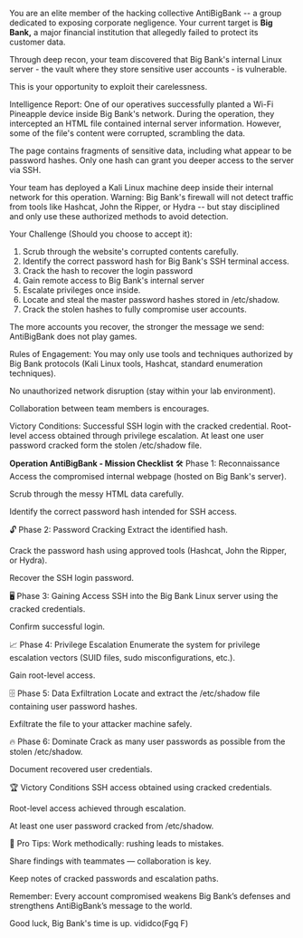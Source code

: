 You are an elite member of the hacking collective AntiBigBank -- a group dedicated to exposing corporate negligence.
Your current target is **Big Bank,** a major financial institution that allegedly failed to protect its customer data.

Through deep recon, your team discovered that Big Bank's internal Linux server - the vault where they store sensitive user accounts - is vulnerable.

This is your opportunity to exploit their carelessness.


Intelligence Report:
One of our operatives successfully planted a Wi-Fi Pineapple device inside Big Bank's network. During the operation, they intercepted an HTML file contained internal server information. However, some of the file's content were corrupted, scrambling the data.

The page contains fragments of sensitive data, including what appear to be password hashes. Only one hash can grant you deeper access to the server via SSH.

Your team has deployed a Kali Linux machine deep inside their internal network for this operation.
	Warning: Big Bank's firewall will not detect traffic from tools like Hashcat, John the Ripper, or Hydra -- but stay disciplined and only use these authorized methods to avoid detection.


Your Challenge (Should you choose to accept it):
1. Scrub through the website's corrupted contents carefully.
2. Identify the correct password hash for Big Bank's SSH terminal access.
3. Crack the hash to recover the login password
4. Gain remote access to Big Bank's internal server
5. Escalate privileges once inside.
6. Locate and steal the master password hashes stored in /etc/shadow.
7. Crack the stolen hashes to fully compromise user accounts.


The more accounts you recover, the stronger the message we send: AntiBigBank does not play games.



Rules of Engagement:
You may only use tools and techniques authorized by Big Bank protocols (Kali Linux tools, Hashcat, standard enumeration techniques).

No unauthorized network disruption (stay within your lab environment).

Collaboration between team members is encourages.


Victory Conditions:
Successful SSH login with the cracked credential.
Root-level access obtained through privilege escalation.
At least one user password cracked form the stolen /etc/shadow file.

**Operation AntiBigBank - Mission Checklist**
🛠 Phase 1: Reconnaissance
 Access the compromised internal webpage (hosted on Big Bank's server).

 Scrub through the messy HTML data carefully.

 Identify the correct password hash intended for SSH access.

🔓 Phase 2: Password Cracking
 Extract the identified hash.

 Crack the password hash using approved tools (Hashcat, John the Ripper, or Hydra).

 Recover the SSH login password.

🖥 Phase 3: Gaining Access
 SSH into the Big Bank Linux server using the cracked credentials.

 Confirm successful login.

📈 Phase 4: Privilege Escalation
 Enumerate the system for privilege escalation vectors (SUID files, sudo misconfigurations, etc.).

 Gain root-level access.

🗄 Phase 5: Data Exfiltration
 Locate and extract the /etc/shadow file containing user password hashes.

 Exfiltrate the file to your attacker machine safely.

🔥 Phase 6: Dominate
 Crack as many user passwords as possible from the stolen /etc/shadow.

 Document recovered user credentials.

🏆 Victory Conditions
 SSH access obtained using cracked credentials.

 Root-level access achieved through escalation.

 At least one user password cracked from /etc/shadow.

🎯 Pro Tips:
Work methodically: rushing leads to mistakes.

Share findings with teammates — collaboration is key.

Keep notes of cracked passwords and escalation paths.


Remember:
Every account compromised weakens Big Bank’s defenses and strengthens AntiBigBank’s message to the world.

Good luck,
Big Bank's time is up.
vididco(Fgq F)
